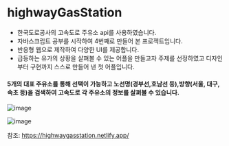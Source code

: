 # highwayGasStation

- 한국도로공사의 고속도로 주유소 api를 사용하였습니다.
- 자바스크립트 공부를 시작하여 4번째로 만들어 본 프로젝트입니다. 
- 반응형 웹으로 제작하여 다양한 UI를 제공합니다. 
- 급등하는 유가의 상황을 살펴볼 수 있는 어플을 만들고자 주제를 선정하였고 디자인부터 구현까지 스스로 만들어 낸 첫 어플입니다.
#### 5개의 대표 주유소를 통해 선택이 가능하고 노선명(경부선,호남선 등),방향(서울, 대구, 속초 등)을 검색하여 고속도로 각 주유소의 정보를 살펴볼 수 있습니다. 


![image](https://user-images.githubusercontent.com/98815511/163743196-cf2afdfd-e3b8-4b7f-a837-1a2cb7beba9a.png)



![image](https://user-images.githubusercontent.com/98815511/163743290-e4aafadf-34e8-42b8-8942-e7e7af0cfd5b.png)


참조: https://highwaygasstation.netlify.app/
